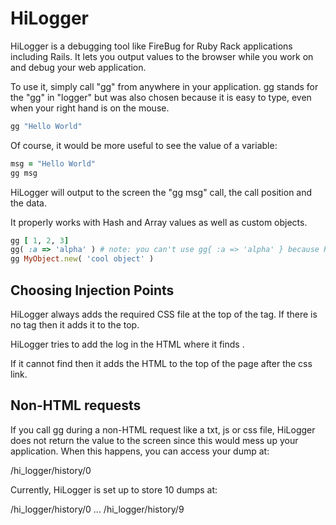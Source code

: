 # HiLogger

HiLogger is a debugging tool like FireBug for Ruby Rack applications
including Rails. It lets you output values to the browser while you work on
and debug your web application.

To use it, simply call "gg" from anywhere in your application.
gg stands for the "gg" in "logger" but was also chosen because it is easy to
type, even when your right hand is on the mouse. 

```ruby
gg "Hello World" 
```

Of course, it would be more useful to see the value of a variable:

```ruby
msg = "Hello World"
gg msg 
```

HiLogger will output to the screen the "gg msg" call, the call position and
the data.

It properly works with Hash and Array values as well as custom objects.

```ruby
gg [ 1, 2, 3]
gg( :a => 'alpha' ) # note: you can't use gg{ :a => 'alpha' } because Ruby thinks its a block
gg MyObject.new( 'cool object' )
```

## Choosing Injection Points

HiLogger always adds the required CSS file at the top of the <head> tag.
If there is no <head> tag then it adds it to the top.

HiLogger tries to add the log in the HTML where it finds <!--hi_logger-->.

If it cannot find <!--hi_logger--> then it adds the HTML to the top of the
page after the css link.


## Non-HTML requests

If you call gg during a non-HTML request like a txt, js or css file, HiLogger
does not return the value to the screen since this would mess up your
application. When this happens, you can access your dump at:

  /hi_logger/history/0
  
Currently, HiLogger is set up to store 10 dumps at:

  /hi_logger/history/0
  ...
  /hi_logger/history/9
  
